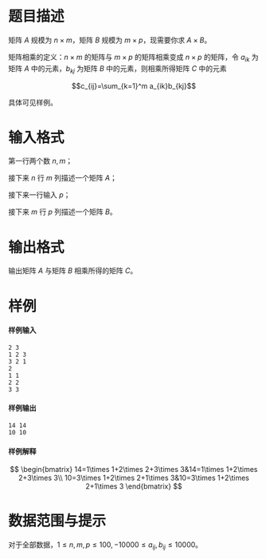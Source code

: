 
# 题目描述

矩阵 $A$ 规模为 $n\times m$，矩阵 $B$ 规模为 $m\times p$，现需要你求 $A\times B$。

矩阵相乘的定义：$n\times m$ 的矩阵与 $m\times p$ 的矩阵相乘变成 $n\times p$ 的矩阵，令 $a_{ik}$ 为矩阵 $A$ 中的元素，$b_{kj}$ 为矩阵 $B$ 中的元素，则相乘所得矩阵 $C$ 中的元素

$$c_{ij}=\sum_{k=1}^m a_{ik}b_{kj}$$

具体可见样例。

# 输入格式

第一行两个数 $n,m$；

接下来 $n$ 行 $m$ 列描述一个矩阵 $A$；

接下来一行输入 $p$；

接下来 $m$ 行 $p$ 列描述一个矩阵 $B$。


# 输出格式

输出矩阵 $A$ 与矩阵 $B$ 相乘所得的矩阵 $C$。

# 样例

#### 样例输入
```plain
2 3
1 2 3
3 2 1
2 
1 1
2 2
3 3
```
#### 样例输出
```plain
14 14
10 10
```
#### 样例解释
$$
\begin{bmatrix}
14=1\times 1+2\times 2+3\times 3&14=1\times 1+2\times 2+3\times 3\\
10=3\times 1+2\times 2+1\times 3&10=3\times 1+2\times 2+1\times 3
\end{bmatrix}
$$

# 数据范围与提示

对于全部数据，$1\le n,m,p \le 100,-10000\le a_{ij},b_{ij}\le 10000$。


